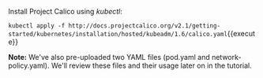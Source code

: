 Install Project Calico using _kubectl_:

`
kubectl apply -f http://docs.projectcalico.org/v2.1/getting-started/kubernetes/installation/hosted/kubeadm/1.6/calico.yaml
`{{execute}}

**Note:** We've also pre-uploaded two YAML files (pod.yaml and network-policy.yaml).  We'll review these files and their usage later on in the tutorial.